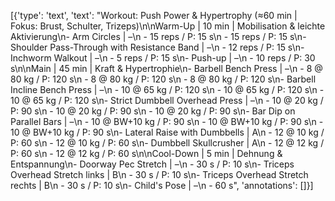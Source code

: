 [{'type': 'text', 'text': "Workout: Push Power & Hypertrophy (≈60 min | Fokus: Brust, Schulter, Trizeps)\n\nWarm-Up | 10 min | Mobilisation & leichte Aktivierung\n- Arm Circles | –\n    - 15 reps / P: 15 s\n    - 15 reps / P: 15 s\n- Shoulder Pass-Through with Resistance Band | –\n    - 12 reps / P: 15 s\n- Inchworm Walkout | –\n    - 5 reps / P: 15 s\n- Push-up | –\n    - 10 reps / P: 30 s\n\nMain | 45 min | Kraft & Hypertrophie\n- Barbell Bench Press | –\n    - 8 @ 80 kg / P: 120 s\n    - 8 @ 80 kg / P: 120 s\n    - 8 @ 80 kg / P: 120 s\n- Barbell Incline Bench Press | –\n    - 10 @ 65 kg / P: 120 s\n    - 10 @ 65 kg / P: 120 s\n    - 10 @ 65 kg / P: 120 s\n- Strict Dumbbell Overhead Press | –\n    - 10 @ 20 kg / P: 90 s\n    - 10 @ 20 kg / P: 90 s\n    - 10 @ 20 kg / P: 90 s\n- Bar Dip on Parallel Bars | –\n    - 10 @ BW+10 kg / P: 90 s\n    - 10 @ BW+10 kg / P: 90 s\n    - 10 @ BW+10 kg / P: 90 s\n- Lateral Raise with Dumbbells | A\n    - 12 @ 10 kg / P: 60 s\n    - 12 @ 10 kg / P: 60 s\n- Dumbbell Skullcrusher | A\n    - 12 @ 12 kg / P: 60 s\n    - 12 @ 12 kg / P: 60 s\n\nCool-Down | 5 min | Dehnung & Entspannung\n- Doorway Pec Stretch | –\n    - 30 s / P: 10 s\n- Triceps Overhead Stretch links | B\n    - 30 s / P: 10 s\n- Triceps Overhead Stretch rechts | B\n    - 30 s / P: 10 s\n- Child's Pose | –\n    - 60 s", 'annotations': []}]